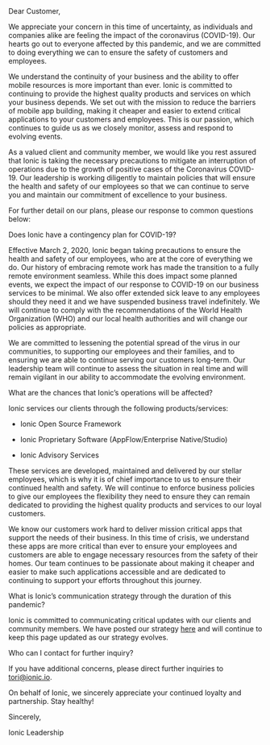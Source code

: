 
&nbsp;

Dear Customer,

We appreciate your concern in this time of uncertainty, as individuals and companies alike are feeling the impact of the coronavirus (COVID-19). Our hearts go out to everyone affected by this pandemic, and we are committed to doing everything we can to ensure the safety of customers and employees.

We understand the continuity of your business and the ability to offer mobile resources is more important than ever. Ionic is committed to continuing to provide the highest quality products and services on which your business depends. We set out with the mission to reduce the barriers of mobile app building, making it cheaper and easier to extend critical applications to your customers and employees. This is our passion, which continues to guide us as we closely monitor, assess and respond to evolving events.

As a valued client and community member, we would like you rest assured that Ionic is taking the necessary precautions to mitigate an interruption of operations due to the growth of positive cases of the Coronavirus COVID-19. Our leadership is working diligently to maintain policies that will ensure the health and safety of our employees so that we can continue to serve you and maintain our commitment of excellence to your business.

  

For further detail on our plans, please our response to common questions below:

Does Ionic have a contingency plan for COVID-19?

Effective March 2, 2020, Ionic began taking precautions to ensure the health and safety of our employees, who are at the core of everything we do. Our history of embracing remote work has made the transition to a fully remote environment seamless. While this does impact some planned events, we expect the impact of our response to COVID-19 on our business services to be minimal. We also offer extended sick leave to any employees should they need it and we have suspended business travel indefinitely. We will continue to comply with the recommendations of the World Health Organization (WHO) and our local health authorities and will change our policies as appropriate.

We are committed to lessening the potential spread of the virus in our communities, to supporting our employees and their families, and to ensuring we are able to continue serving our customers long-term. Our leadership team will continue to assess the situation in real time and will remain vigilant in our ability to accommodate the evolving environment.

What are the chances that Ionic’s operations will be affected?

Ionic services our clients through the following products/services:

  

-   Ionic Open Source Framework
    
-   Ionic Proprietary Software (AppFlow/Enterprise Native/Studio)
    
-   Ionic Advisory Services
    

These services are developed, maintained and delivered by our stellar employees, which is why it is of chief importance to us to ensure their continued health and safety. We will continue to enforce business policies to give our employees the flexibility they need to ensure they can remain dedicated to providing the highest quality products and services to our loyal customers.

  

We know our customers work hard to deliver mission critical apps that support the needs of their business. In this time of crisis, we understand these apps are more critical than ever to ensure your employees and customers are able to engage necessary resources from the safety of their homes. Our team continues to be passionate about making it cheaper and easier to make such applications accessible and are dedicated to continuing to support your efforts throughout this journey.

  

What is Ionic’s communication strategy through the duration of this pandemic?

Ionic is committed to communicating critical updates with our clients and community members. We have posted our strategy [here](http://ionicframework.com/covid-19) and will continue to keep this page updated as our strategy evolves.

Who can I contact for further inquiry?

If you have additional concerns, please direct further inquiries to tori@ionic.io.

On behalf of Ionic, we sincerely appreciate your continued loyalty and partnership. Stay healthy!

Sincerely,

Ionic Leadership